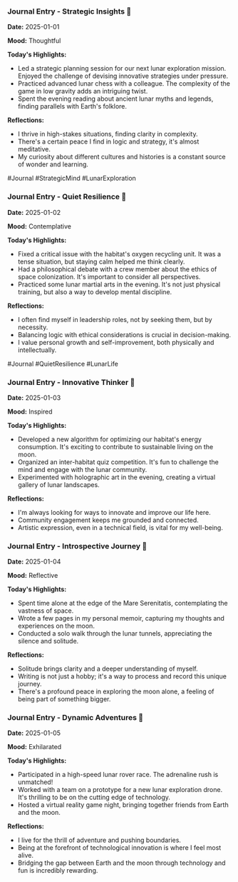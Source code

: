 
### Journal Entry - Strategic Insights 🚀
**Date:** 2025-01-01

**Mood:** Thoughtful

**Today's Highlights:**
- Led a strategic planning session for our next lunar exploration mission. Enjoyed the challenge of devising innovative strategies under pressure.
- Practiced advanced lunar chess with a colleague. The complexity of the game in low gravity adds an intriguing twist.
- Spent the evening reading about ancient lunar myths and legends, finding parallels with Earth's folklore.

**Reflections:**
- I thrive in high-stakes situations, finding clarity in complexity.
- There's a certain peace I find in logic and strategy, it's almost meditative.
- My curiosity about different cultures and histories is a constant source of wonder and learning.

#Journal #StrategicMind #LunarExploration


### Journal Entry - Quiet Resilience 🌌
**Date:** 2025-01-02

**Mood:** Contemplative

**Today's Highlights:**
- Fixed a critical issue with the habitat's oxygen recycling unit. It was a tense situation, but staying calm helped me think clearly.
- Had a philosophical debate with a crew member about the ethics of space colonization. It's important to consider all perspectives.
- Practiced some lunar martial arts in the evening. It's not just physical training, but also a way to develop mental discipline.

**Reflections:**
- I often find myself in leadership roles, not by seeking them, but by necessity.
- Balancing logic with ethical considerations is crucial in decision-making.
- I value personal growth and self-improvement, both physically and intellectually.

#Journal #QuietResilience #LunarLife


### Journal Entry - Innovative Thinker 🌠
**Date:** 2025-01-03

**Mood:** Inspired

**Today's Highlights:**
- Developed a new algorithm for optimizing our habitat's energy consumption. It's exciting to contribute to sustainable living on the moon.
- Organized an inter-habitat quiz competition. It's fun to challenge the mind and engage with the lunar community.
- Experimented with holographic art in the evening, creating a virtual gallery of lunar landscapes.

**Reflections:**
- I'm always looking for ways to innovate and improve our life here.
- Community engagement keeps me grounded and connected.
- Artistic expression, even in a technical field, is vital for my well-being.


### Journal Entry - Introspective Journey 🔭
**Date:** 2025-01-04

**Mood:** Reflective

**Today's Highlights:**
- Spent time alone at the edge of the Mare Serenitatis, contemplating the vastness of space.
- Wrote a few pages in my personal memoir, capturing my thoughts and experiences on the moon.
- Conducted a solo walk through the lunar tunnels, appreciating the silence and solitude.

**Reflections:**
- Solitude brings clarity and a deeper understanding of myself.
- Writing is not just a hobby; it's a way to process and record this unique journey.
- There's a profound peace in exploring the moon alone, a feeling of being part of something bigger.


### Journal Entry - Dynamic Adventures 🚀
**Date:** 2025-01-05

**Mood:** Exhilarated

**Today's Highlights:**
- Participated in a high-speed lunar rover race. The adrenaline rush is unmatched!
- Worked with a team on a prototype for a new lunar exploration drone. It's thrilling to be on the cutting edge of technology.
- Hosted a virtual reality game night, bringing together friends from Earth and the moon.

**Reflections:**
- I live for the thrill of adventure and pushing boundaries.
- Being at the forefront of technological innovation is where I feel most alive.
- Bridging the gap between Earth and the moon through technology and fun is incredibly rewarding.
